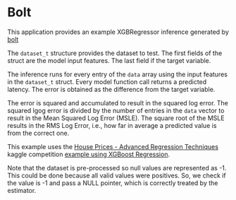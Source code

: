 # Bolt

This application provides an example XGBRegressor inference generated by [bolt](https://github.com/aedalzotto/bolt)

The `dataset_t` structure provides the dataset to test.
The first fields of the struct are the model input features.
The last field if the target variable.

The inference runs for every entry of the `data` array using the input features in the `dataset_t` struct.
Every model function call returns a predicted latency.
The error is obtained as the difference from the target variable.

The error is squared and accumulated to result in the squared log error.
The squared lgog error is divided by the number of entries in the `data` vector to result in the Mean Squared Log Error (MSLE).
The square root of the MSLE results in the RMS Log Error, i.e., how far in average a predicted value is from the correct one.

This example uses the [House Prices - Advanced Regression Techniques](https://www.kaggle.com/competitions/house-prices-advanced-regression-techniques) kaggle competition [example using XGBoost Regression](https://www.kaggle.com/code/carlmcbrideellis/an-introduction-to-xgboost-regression).

Note that the dataset is pre-processed so null values are represented as -1.
This could be done because all valid values were positives.
So, we check if the value is -1 and pass a NULL pointer, which is correctly treated by the estimator.
